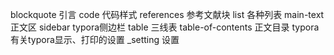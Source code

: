 blockquote 引言
code 代码样式
references 参考文献块
list 各种列表
main-text 正文区
sidebar typora侧边栏
table 三线表
table-of-contents 正文目录
typora 有关typora显示、打印的设置
_setting 设置